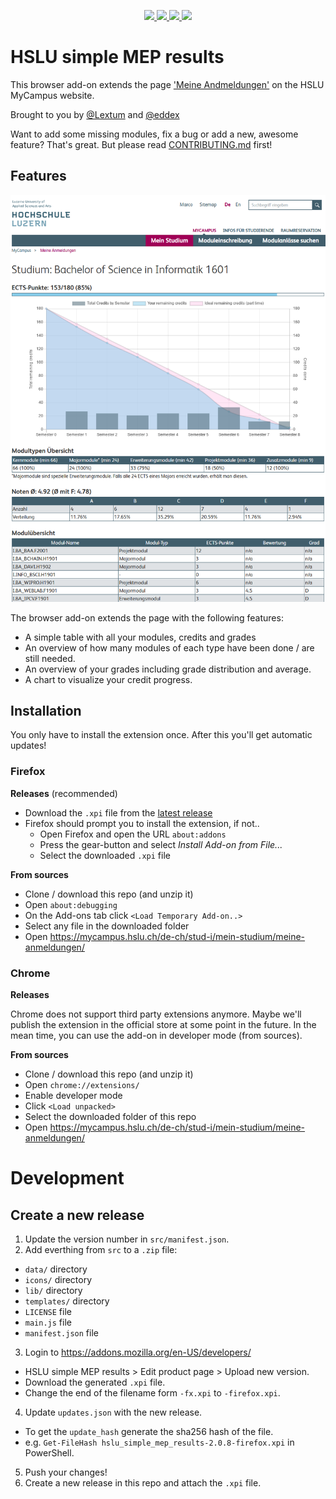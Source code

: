 <p align="center">
    <a href="https://github.com/eddex/hslu-simple-mep-results/blob/master/LICENSE" alt="Contributors">
      <img src="https://img.shields.io/github/license/eddex/hslu-simple-mep-results">
    </a>
    <a href="https://github.com/eddex/hslu-simple-mep-results/releases" alt="Release">
      <img src="https://img.shields.io/github/v/release/eddex/hslu-simple-mep-results">
    </a>
    <a href="https://github.com/eddex/hslu-simple-mep-results/releases" alt="TotalDownloads">
      <img src="https://img.shields.io/github/downloads/eddex/hslu-simple-mep-results/total">
    </a>
    <a href="https://github.com/eddex/hslu-simple-mep-results/releases" alt="CodeSize">
      <img src="https://img.shields.io/github/languages/code-size/eddex/hslu-simple-mep-results">
    </a>
</p>

# HSLU simple MEP results
This browser add-on extends the page ['Meine Andmeldungen'](https://mycampus.hslu.ch/de-ch/stud-i/mein-studium/meine-anmeldungen/) on the HSLU MyCampus website.

Brought to you by [@Lextum](https://github.com/Lextum) and [@eddex](https://github.com/eddex)

Want to add some missing modules, fix a bug or add a new, awesome feature? That's great. But please read [CONTRIBUTING.md](CONTRIBUTING.md) first!

## Features

![screenshot](screenshot.png)

The browser add-on extends the page with the following features:
- A simple table with all your modules, credits and grades
- An overview of how many modules of each type have been done / are still needed.
- An overview of your grades including grade distribution and average.
- A chart to visualize your credit progress.

## Installation

You only have to install the extension once. After this you'll get automatic updates!

### Firefox

**Releases** (recommended)

- Download the `.xpi` file from the [latest release](https://github.com/eddex/hslu-simple-mep-results/releases)
- Firefox should prompt you to install the extension, if not..
  - Open Firefox and open the URL `about:addons`
  - Press the gear-button and select *Install Add-on from File...*
  - Select the downloaded `.xpi` file

**From  sources**
- Clone / download this repo (and unzip it)
- Open `about:debugging`
- On the Add-ons tab click `<Load Temporary Add-on..>`
- Select any file in the downloaded folder
- Open https://mycampus.hslu.ch/de-ch/stud-i/mein-studium/meine-anmeldungen/

### Chrome

**Releases**

Chrome does not support third party extensions anymore. Maybe we'll publish the extension in the official store at some point in the future. In the mean time, you can use the add-on in developer mode (from sources).

**From sources**

- Clone / download this repo (and unzip it)
- Open `chrome://extensions/`
- Enable developer mode
- Click `<Load unpacked>`
- Select the downloaded folder of this repo
- Open https://mycampus.hslu.ch/de-ch/stud-i/mein-studium/meine-anmeldungen/

# Development

## Create a new release

1. Update the version number in `src/manifest.json`.
2. Add everthing from `src` to a `.zip` file:
  - `data/` directory
  - `icons/` directory
  - `lib/` directory
  - `templates/` directory
  - `LICENSE` file
  - `main.js` file
  - `manifest.json` file
3. Login to https://addons.mozilla.org/en-US/developers/
  - HSLU simple MEP results > Edit product page > Upload new version.
  - Download the generated `.xpi` file.
  - Change the end of the filename form `-fx.xpi` to `-firefox.xpi`.
4. Update `updates.json` with the new release.
  - To get the `update_hash` generate the sha256 hash of the file.
  - e.g. `Get-FileHash hslu_simple_mep_results-2.0.8-firefox.xpi` in PowerShell.
5. Push your changes!
6. Create a new release in this repo and attach the `.xpi` file.
